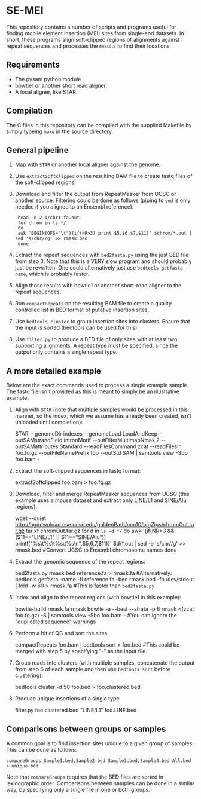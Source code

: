 SE-MEI
======

This repository contains a number of scripts and programs useful for finding mobile element insertion (MEI) sites from single-end datasets. In short, these programs align soft-clipped regions of alignments against repeat sequences and processes the results to find their locations.

Requirements
------------

 * The pysam python module
 * bowtie1 or another short read aligner.
 * A local aligner, like STAR.

Compilation
-----------

The C files in this repository can be compiled with the supplied Makefile by simply typeing `make` in the source directory.

General pipeline
----------------

1. Map with `STAR` or another local aligner against the genome.
2. Use `extractSoftclipped` on the resulting BAM file to create fastq files of the soft-clipped regions.
3. Download and filter the output from RepeatMasker from UCSC or another source. Filtering could be done as follows (piping to `sed` is only needed if you aligned to an Ensembl reference):

        head -n 2 1/chr1.fa.out
        for chrom in ls */
        do
        awk 'BEGIN{OFS="\t"}{if(NR>3) print $5,$6,$7,$11}' $chrom/*.out | sed 's/chr//g' >> rmask.bed
        done

4. Extract the repeat sequences with `bed2fasta.py` using the just BED file from step 3. Note that this is a VERY slow program and should probably just be rewritten. One could alternatively just use `bedtools getfasta -name`, which is probably faster.
5. Align those results with bowtie1 or another short-read aligner to the repeat sequences.
6. Run `compactRepeats` on the resulting BAM file to create a quality controlled list in BED format of putative insertion sites.
7. Use `bedtools cluster` to group insertion sites into clusters. Ensure that the input is sorted (bedtools can be used for this).
8. Use `filter.py` to produce a BED file of only sites with at least two supporting alignments. A repeat type must be specified, since the output only contains a single repeat type.

A more detailed example
-----------------------

Below are the exact commands used to process a single example sample. The fastq file isn't provided as this is meant to simply be an illustrative example.

1. Align with `STAR` (note that multiple samples would be processed in this manner, so the index, which we assume has already been created, isn't unloaded until completion):

    STAR --genomeDir indexes --genomeLoad LoadAndKeep --outSAMstrandField intronMotif --outFilterMultimapNmax 2 --outSAMattributes Standard --readFilesCommand zcat --readFilesIn foo.fq.gz --outFileNamePrefix foo --outStd SAM | samtools view -Sbo foo.bam -

2. Extract the soft-clipped sequences in fastq format:

    extractSoftclipped foo.bam > foo.fq.gz

3. Download, filter and merge RepeatMasker sequences from UCSC (this example uses a mouse dataset and extract only LINE/L1 and SINE/Alu regions):

    wget --quiet http://hgdownload.cse.ucsc.edu/goldenPath/mm10/bigZips/chromOut.tar.gz
    tar xf chromOut.tar.gz
    for d in `ls -d */`
    do
        awk '{if(NR>3 && ($11=="LINE/L1" || $11=="SINE/Alu")) printf("%s\t%s\t%s\t%s\n",$5,$6,$7,$11)}' $d/*.out | sed -e 's/chr//g' >> rmask.bed #Convert UCSC to Ensembl chromosome names
    done

4. Extract the genomic sequence of the repeat regions:

    bed2fasta.py rmask.bed reference.fa > rmask.fa
    #Alternatively:
    bedtools getfasta -name -fi reference.fa -bed rmask.bed -fo /dev/stdout | fold -w 60 > rmask.fa #This is faster than `bed2fasta.py`

5. Index and align to the repeat regions (with bowtie1 in this example):

    bowtie-build rmask.fa rmask
    bowtie -a --best --strata -p 6 rmask <(zcat foo.fq.gz) -S | samtools view -Sbo foo.bam - #You can ignore the "duplicated sequence" warnings

6. Perform a bit of QC and sort the sites:

    compactRepeats foo.bam | bedtools sort > foo.bed #This could be merged with step 5 by specifying "-" as the input file.

7. Group reads into clusters (with multiple samples, concatenate the output from step 6 of each sample and then use `bedtools sort` before clustering):

    bedtools cluster -d 50 foo.bed > foo.clustered.bed

8. Produce unique insertions of a single type

    filter.py foo.clustered.bed "LINE/L1" foo.LINE.bed

Comparisons between groups or samples
-------------------------------------

A common goal is to find insertion sites unique to a given group of samples. This can be done as follows:

    compareGroups Sample1.bed,Sample2.bed Sample3.bed,Sample4.bed All.bed > unique.bed

Note that `compareGroups` requires that the BED files are sorted in lexicographic order. Comparisons between samples can be done in a similar way, by specifying only a single file in one or both groups.

